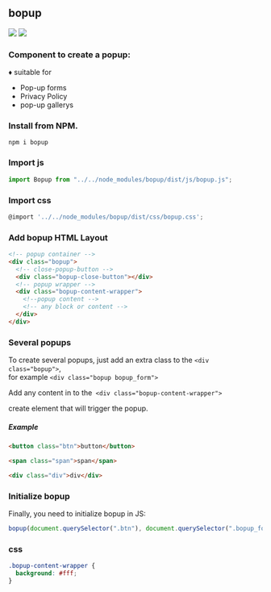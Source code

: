 ## bopup

<img src="https://img.shields.io/badge/bopup-v%200.0.2-brightgreen"> <img src="https://img.shields.io/badge/Dowloads-50-orange">

### Component to create a popup:

♦ suitable for

- Pop-up forms
- Privacy Policy
- pop-up gallerys

### Install from NPM.

`npm i bopup`

### Import js

```javascript
import Bopup from "../../node_modules/bopup/dist/js/bopup.js";
```

### Import css

```javascript
@import '../../node_modules/bopup/dist/css/bopup.css';
```

### Add bopup HTML Layout

```html
<!-- popup container -->
<div class="bopup">
  <!-- close-popup-button -->
  <div class="bopup-close-button"></div>
  <!-- popup wrapper -->
  <div class="bopup-content-wrapper">
    <!--popup content -->
    <!-- any block or content -->
  </div>
</div>
```

### Several popups

To create several popups, just add an extra class to the `<div class="bopup">`, <br> for example `<div class="bopup bopup_form">`

Add any content in to the` <div class="bopup-content-wrapper">`

create element that will trigger the popup.

##### Example

```html
<button class="btn">button</button>
```

```html
<span class="span">span</span>
```

```html
<div class="div">div</div>
```

### Initialize bopup

Finally, you need to initialize bopup in JS:

```javascript
bopup(document.querySelector(".btn"), document.querySelector(".bopup_form"));
```

### css

```css
.bopup-content-wrapper {
  background: #fff;
}
```
